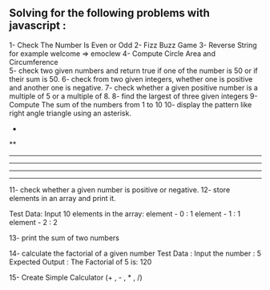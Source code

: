 ## Solving for the following problems with javascript :
1- Check The Number Is Even or Odd 
2- Fizz Buzz Game 
3- Reverse String for example welcome => emoclew 
4- Compute Circle Area and Circumference  
5- check two given numbers and return true if one of the number is 50 or if their sum is 50. 
6- check from two given integers, whether one is positive and another one is negative. 
7- check whether a given positive number is a multiple of 5 or a multiple of 8. 
8- find the largest of three given integers 
9- Compute The sum of the numbers from 1 to 10 
10- display the pattern like right angle triangle using an asterisk.

*
**
***
****
*****
******

11- check whether a given number is positive or negative. 
12- store elements in an array and print it.

Test Data: Input 10 elements in the array: 
element - 0 : 1 
element - 1 : 1 
element - 2 : 2 

13- print the sum of two numbers

14- calculate the factorial of a given number Test Data : 
Input the number : 5 
Expected Output : The Factorial of 5 is: 120 

15- Create Simple Calculator (+ , - , * , /) 
